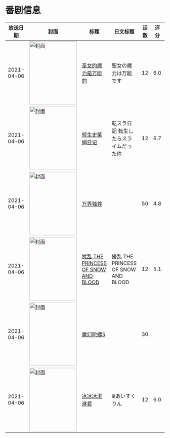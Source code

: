 # 番剧信息

|放送日期|封面|标题|日文标题|话数|评分|评分人数|
|---|---|---|---|---|---|---|
|2021-04-06|<img src="https://lain.bgm.tv/pic/cover/c/36/cc/314518_J4tW4.jpg" alt="封面" style="width:150px;height:200px;object-fit:cover;">|[圣女的魔力是万能的](https://bangumi.tv/subject/314518)|聖女の魔力は万能です|12|6.0|1343人评分|
|2021-04-06|<img src="https://lain.bgm.tv/pic/cover/c/4f/2f/299673_l8B8U.jpg" alt="封面" style="width:150px;height:200px;object-fit:cover;">|[转生史莱姆日记](https://bangumi.tv/subject/299673)|転スラ日記 転生したらスライムだった件|12|6.7|3102人评分|
|2021-04-06|<img src="https://lain.bgm.tv/pic/cover/c/de/f5/332291_9MZbG.jpg" alt="封面" style="width:150px;height:200px;object-fit:cover;">|[万界独尊](https://bangumi.tv/subject/332291)||50|4.8|14人评分|
|2021-04-06|<img src="https://lain.bgm.tv/pic/cover/c/34/c3/327519_1e671.jpg" alt="封面" style="width:150px;height:200px;object-fit:cover;">|[扰乱 THE PRINCESS OF SNOW AND BLOOD](https://bangumi.tv/subject/327519)|擾乱 THE PRINCESS OF SNOW AND BLOOD|12|5.1|440人评分|
|2021-04-06|<img src="https://lain.bgm.tv/pic/cover/c/d7/10/499362_6sRhC.jpg" alt="封面" style="width:150px;height:200px;object-fit:cover;">|[魔幻陀螺5](https://bangumi.tv/subject/499362)||30|||
|2021-04-06|<img src="https://lain.bgm.tv/pic/cover/c/7f/de/327771_rn6Y5.jpg" alt="封面" style="width:150px;height:200px;object-fit:cover;">|[冰冰冰淇淋君](https://bangumi.tv/subject/327771)|iiiあいすくりん|12|6.0|11人评分|
